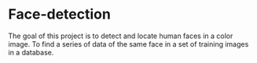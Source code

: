 # Face-detection
The goal of this project is to detect and locate human faces in a color image. To find a series of data of the same face in a set of training images in a database. 
